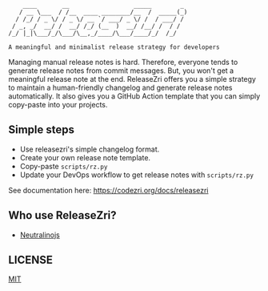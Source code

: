 ```
    ____       __                  _____        _
   / __ \___  / /__  ____ ________/__  /  _____(_)
  / /_/ / _ \/ / _ \/ __ `/ ___/ _ \/ /  / ___/ /
 / _, _/  __/ /  __/ /_/ (__  )  __/ /__/ /  / /
/_/ |_|\___/_/\___/\__,_/____/\___/____/_/  /_/

A meaningful and minimalist release strategy for developers
```

Managing manual release notes is hard. Therefore, everyone tends to generate release notes from commit messages. But, you won't get a meaningful release note at the end. ReleaseZri offers you a simple strategy to maintain a human-friendly changelog and generate release notes automatically. It also gives you a GitHub Action template that you can simply copy-paste into your projects.

## Simple steps
- Use releasezri's simple changelog format.
- Create your own release note template.
- Copy-paste `scripts/rz.py`
- Update your DevOps workflow to get release notes with `scripts/rz.py`

See documentation here: https://codezri.org/docs/releasezri

## Who use ReleaseZri?
- [Neutralinojs](https://neutralino.js.org)

## LICENSE
[MIT](LICENSE)
